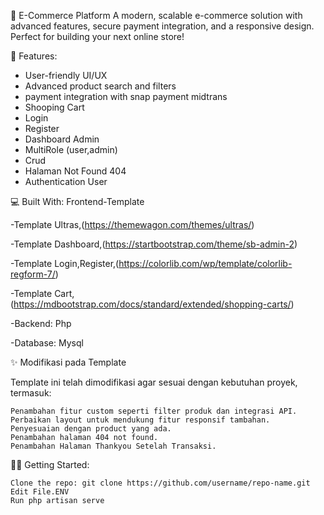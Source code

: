 🌟 E-Commerce Platform
   A modern, scalable e-commerce solution with advanced features, secure payment integration, and a responsive design. Perfect for building your next online store!
   
🚀 Features:
   - User-friendly UI/UX
   - Advanced product search and filters
   - payment integration with snap payment midtrans
   - Shooping Cart
   - Login
   - Register
   - Dashboard Admin
   - MultiRole (user,admin)
   - Crud
   - Halaman Not Found 404
   - Authentication User
     

💻 Built With:
   Frontend-Template
   
  -Template Ultras,(https://themewagon.com/themes/ultras/)
  
  -Template Dashboard,(https://startbootstrap.com/theme/sb-admin-2)
  
  -Template Login,Register,(https://colorlib.com/wp/template/colorlib-regform-7/)
  
  -Template Cart,(https://mdbootstrap.com/docs/standard/extended/shopping-carts/)
  
  -Backend: Php
  
  -Database: Mysql

  ✨ Modifikasi pada Template

Template ini telah dimodifikasi agar sesuai dengan kebutuhan proyek, termasuk:

    Penambahan fitur custom seperti filter produk dan integrasi API.
    Perbaikan layout untuk mendukung fitur responsif tambahan.
    Penyesuaian dengan product yang ada.
    Penambahan halaman 404 not found.
    Penambahan Halaman Thankyou Setelah Transaksi.
    
👩‍💻 Getting Started:

    Clone the repo: git clone https://github.com/username/repo-name.git
    Edit File.ENV 
    Run php artisan serve

